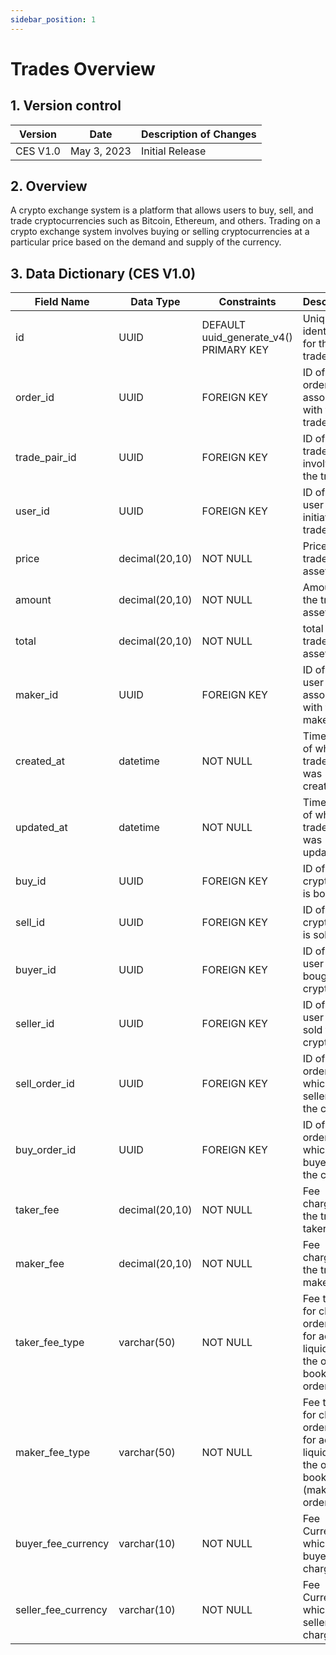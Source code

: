 ```yaml
---
sidebar_position: 1
---
```


# Trades Overview

## 1. Version control

| Version  | Date        | Description of Changes |
| -------- | ----------- | ---------------------- |
| CES V1.0 | May 3, 2023 | Initial Release        |

## 2. Overview

A crypto exchange system is a platform that allows users to buy, sell, and trade cryptocurrencies such as Bitcoin, Ethereum, and others. Trading on a crypto exchange system involves buying or selling cryptocurrencies at a particular price based on the demand and supply of the currency.

## 3. Data Dictionary (CES V1.0)

| Field Name    | Data Type      | Constraints                            | Description                                           |
| ------------- | -------------- | -------------------------------------- | ----------------------------------------------------- |
| id            | UUID           | DEFAULT uuid_generate_v4() PRIMARY KEY | Unique identifier for the trade pair                             |
| order_id      | UUID           | FOREIGN KEY                            | ID of the order associated with the trade                        |
| trade_pair_id | UUID           | FOREIGN KEY                            | ID of the trade pair involved in the trade                        |
| user_id       | UUID           | FOREIGN KEY                            | ID of the user who initiated the trade                            |
| price         | decimal(20,10) | NOT NULL                               | Price of the traded asset                            |
| amount        | decimal(20,10) | NOT NULL                               | Amount of the traded asset                            |
| total         | decimal(20,10) | NOT NULL                               | total of the traded asset                            |
| maker_id      | UUID           | FOREIGN KEY                            | ID of the user associated with the  maker                       |
| created_at    | datetime       | NOT NULL                               | Timestamp of when the trade pair was created                      |
| updated_at    | datetime       | NOT NULL                               | Timestamp of when the trade pair was updated                      |
| buy_id        | UUID           | FOREIGN KEY                            | ID of the crypto that is bought                           |
| sell_id       | UUID           | FOREIGN KEY                            | ID of the crypto that is sold            |
| buyer_id      | UUID           | FOREIGN KEY                            | ID of the user who bought the crypto           |
| seller_id     | UUID           | FOREIGN KEY                            | ID of the user who sold the crypto           |
| sell_order_id | UUID           | FOREIGN KEY                            | ID of the order by which the seller sell  the crypto           |
| buy_order_id   | UUID          | FOREIGN KEY                            | ID of the order by which the buyer sell  the crypto           |
| taker_fee      | decimal(20,10)| NOT NULL                               | Fee charged for the trade  taker            |
| maker_fee      | decimal(20,10)| NOT NULL                               | Fee charged for the trade  maker            |
| taker_fee_type | varchar(50)   | NOT NULL                               | Fee type for charged orders that for add liquidity to the order book (taker orders)|
| maker_fee_type | varchar(50)   | NOT NULL                               | Fee type for charged orders that for add liquidity to the order book (maker orders)|
| buyer_fee_currency | varchar(10)| NOT NULL                               | Fee Currency in which the buyer was charged           |
| seller_fee_currency | varchar(10)| NOT NULL                               | Fee Currency in which the seller was charged    |




